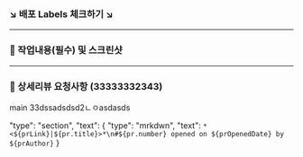 ### ↘️ 배포 Labels 체크하기 ↘️
<hr/>

### 📸 작업내용(필수) 및 스크린샷
<hr/>




### 🌝 상세리뷰 요청사항 (33333332343)
main
33dssadsdsd2ㄴㅇasdasds

"type": "section",
"text": {
"type": "mrkdwn",
"text": `*<${prLink}|${pr.title}>*\n#${pr.number} opened on ${prOpenedDate} by ${prAuthor}`
}